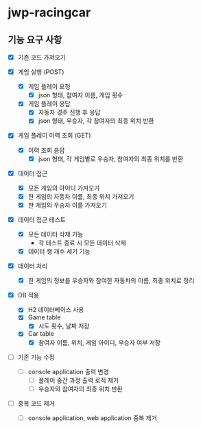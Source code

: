 # jwp-racingcar

## 기능 요구 사항

- [x] 기존 코드 가져오기

- [x] 게임 실행  (POST)
    - [x] 게임 플레이 요청
        - [x] json 형태, 참여자 이름, 게임 횟수
    - [x] 게임 플레이 응답
        - [x] 자동차 경주 진행 후 응답
        - [x] json 형태, 우승자, 각 참여자의 최종 위치 반환

- [x] 게임 플레이 이력 조회 (GET)
    - [x] 이력 조회 응답
        - [x] json 형태, 각 게임별로 우승자, 참여자의 최종 위치를 반환

- [x] 데이터 접근
    - [x] 모든 게임의 아이디 가져오기
    - [x] 한 게임의 자동차 이름, 최종 위치 가져오기
    - [x] 한 게임의 우승자 이름 가져오기

- [x] 데이터 접근 테스트
    - [x] 모든 데이터 삭제 기능
        - 각 테스트 종료 시 모든 데이터 삭제
    - [x] 데이터 행 개수 세기 기능

- [x] 데이터 처리
    - [x] 한 게임의 정보를 우승자와 참여한 자동차의 이름, 최종 위치로 정리

- [x] DB 적용
    - [x] H2 데이터베이스 사용
    - [x] Game table
        - [x] 시도 횟수, 날짜 저장
    - [x] Car table
        - [x] 참여자 이름, 위치, 게임 아이디, 우승자 여부 저장

- [ ] 기존 기능 수정
    - [ ] console application 출력 변경
        - [ ] 플레이 중간 과정 출력 로직 제거
        - [ ] 우승자와 참여자의 최종 위치 반환

- [ ] 중복 코드 제거
    - [ ] console application, web application 중복 제거
